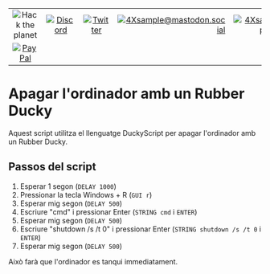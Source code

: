 
|               |               |               |               |               |               |
|:-------------:|:-------------:|:-------------:|-------------:|-------------:|-------------:|
| ![Hack the planet](https://img.shields.io/badge/Hack-The%20Planet-orange) | [![Discord](https://img.shields.io/discord/667340023829626920?logo=discord)](https://discord.gg/ahVq54p) | [![Twitter](https://img.shields.io/twitter/follow/4xsample?style=social&logo=twitter)](https://twitter.com/4xsample/follow?screen_name=shields_io) | [![4Xsample@mastodon.social](https://img.shields.io/badge/Mastodon-@4Xsample-blueviolet?style=for-the-badge&logo=mastodon)](https://mastodon.social/@4Xsample) | [![4Xsample](https://img.shields.io/badge/Twitch-4Xsample-6441A4?style=for-the-badge&logo=twitch)](https://twitch.tv/4Xsample)
 | [![PayPal](https://img.shields.io/badge/PayPal-00457C?style=for-the-badge&logo=paypal&logoColor=white)](https://www.paypal.com/donate/?hosted_button_id=EFVMSRHVBNJP4) |



# Apagar l'ordinador amb un Rubber Ducky

Aquest script utilitza el llenguatge DuckyScript per apagar l'ordinador amb un Rubber Ducky.

## Passos del script

1. Esperar 1 segon (`DELAY 1000`)
2. Pressionar la tecla Windows + R (`GUI r`)
3. Esperar mig segon (`DELAY 500`)
4. Escriure "cmd" i pressionar Enter (`STRING cmd` i `ENTER`)
5. Esperar mig segon (`DELAY 500`)
6. Escriure "shutdown /s /t 0" i pressionar Enter (`STRING shutdown /s /t 0` i `ENTER`)
7. Esperar mig segon (`DELAY 500`)

Això farà que l'ordinador es tanqui immediatament.
